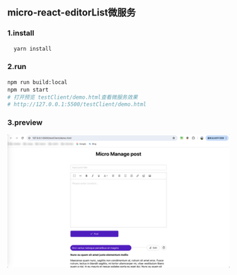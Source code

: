 ## micro-react-editorList微服务

### 1.install

```bash
  yarn install
```

### 2.run

```bash
npm run build:local
npm run start
# 打开预览 testClient/demo.html查看微服务效果
# http://127.0.0.1:5500/testClient/demo.html
```

### 3.preview
![preview.png](./preview.png)

